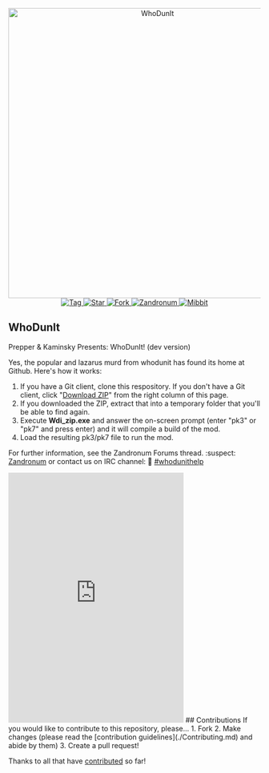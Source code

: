 <p align="center"> <img alt="WhoDunIt" src="https://raw.githubusercontent.com/prepper25/WhoDunIt/master/Whodunit_Beta/Graphics/WDIMAIN.png" width="580">
<br>
<a href="https://github.com/Kamenschy/WhoDunit/tags">
<img src="https://img.shields.io/github/tag/Kamenschy/WhoDunit.svg?label=%20tag%20" alt="Tag">
</a>
<a href="https://github.com/Kamenschy/WhoDunit/stargazers">
<img src="http://github-svg-buttons.herokuapp.com/star.svg?user=Kamenschy&repo=WhoDunit&style=flat&background=007ec6" alt="Star">
</a>
<a href="http://github.com/Kamenschy/WhoDunit/fork">
<img src="http://github-svg-buttons.herokuapp.com/fork.svg?user=Kamenschy&repo=WhoDunit&style=flat&background=007ec6" alt="Fork">
</a> 
<a href="https://zandronum.com/forum/viewtopic.php?f=58&t=123&hilit=whodunit+finally">
<img src="https://img.shields.io/badge/Forum%20-zandronum-brightgreen.svg" alt="Zandronum">
</a>
<a href="https://client00.chat.mibbit.com/?server=irc.zandronum.com&channel=%23whodunithelp">
<img src="https://img.shields.io/badge/chat-mibbit-brightgreen.svg" alt="Mibbit">
</a> 
</p>
<h2> WhoDunIt</h2> 
Prepper & Kaminsky Presents: WhoDunIt! (dev version)

Yes, the popular and lazarus murd from whodunit has found its home at Github. Here's how it works:

1. If you have a Git client, clone this respository. If you don't have a Git client, click "[Download ZIP](https://github.com/prepper25/WhoDunIt/archive/master.zip)" from the right column of this page.
2. If you downloaded the ZIP, extract that into a temporary folder that you'll be able to find again.
3. Execute **Wdi_zip.exe** and answer the on-screen prompt (enter "pk3" or "pk7" and press enter) and it will compile a build of the mod.
4. Load the resulting pk3/pk7 file to run the mod.

For further information, see the Zandronum Forums thread. :suspect: [Zandronum](https://zandronum.com/forum/viewtopic.php?f=58&t=123&hilit=whodunit+finally)
or contact us on IRC channel: :busts_in_silhouette: [#whodunithelp](https://client00.chat.mibbit.com/?server=irc.zandronum.com&channel=%23whodunithelp)
<iframe src="https://discordapp.com/widget?id=447777148976103424&theme=dark" width="350" height="500" allowtransparency="true" frameborder="0"></iframe>
## Contributions 
If you would like to contribute to this repository, please... 
1. Fork 
2. Make changes (please read the [contribution guidelines](./Contributing.md) and abide by them) 
3. Create a pull request!

Thanks to all that have [contributed](./Whodunit_Beta/Credits/CREDITS.txt) so far!
